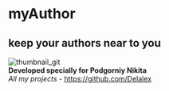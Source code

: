 # myAuthor
## keep your authors near to you

![thumbnail_git](https://user-images.githubusercontent.com/28227386/154748178-e6fb91e4-9850-49ef-a07f-f0e73fd812e2.png)                        
**Developed specially for Podgorniy Nikita**                    
_All my projects_ - https://github.com/Delalex
